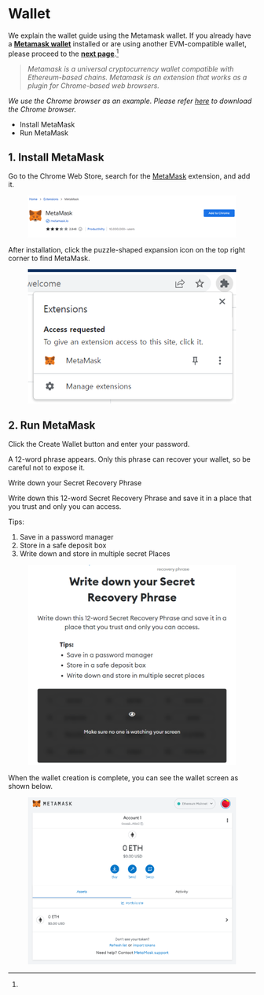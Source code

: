 # Wallet

We explain the wallet guide using the Metamask wallet. If you already have a [**Metamask wallet**](https://metamask.io/) installed or are using another EVM-compatible wallet, please proceed to the [**next page**](network.md#other-wallets).[^1]

> _Metamask is a universal cryptocurrency wallet compatible with Ethereum-based chains. Metamask is an extension that works as a plugin for Chrome-based web browsers._

_We use the Chrome browser as an example. Please refer_ [_here_](https://www.google.com/chrome) _to download the Chrome browser._

* Install MetaMask
* Run MetaMask

## 1. Install MetaMask

Go to the Chrome Web Store, search for the [MetaMask](https://chrome.google.com/webstore/detail/metamask/nkbihfbeogaeaoehlefnkodbefgpgknn) extension, and add it.

<figure><img src="../../.gitbook/assets/image (2).png" alt=""><figcaption></figcaption></figure>

After installation, click the puzzle-shaped expansion icon on the top right corner to find MetaMask.

<figure><img src="../../.gitbook/assets/image (1) (1).png" alt=""><figcaption></figcaption></figure>

## 2.  Run MetaMask

Click the Create Wallet button and enter your password.

A 12-word phrase appears. Only this phrase can recover your wallet, so be careful not to expose it.

Write down your Secret Recovery Phrase

Write down this 12-word Secret Recovery Phrase and save it in a place that you trust and only you can access.

Tips:

1. Save in a password manager
2. Store in a safe deposit box
3. Write down and store in multiple secret Places

<figure><img src="../../.gitbook/assets/image (5) (1).png" alt=""><figcaption></figcaption></figure>

When the wallet creation is complete, you can see the wallet screen as shown below.

<figure><img src="../../.gitbook/assets/image (3) (1).png" alt=""><figcaption></figcaption></figure>

[^1]: 

